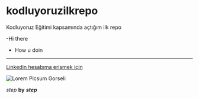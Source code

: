# kodluyoruzilkrepo
Kodluyoruz Eğitimi kapsamında açtığım ilk repo

-Hi there

* How u doin

-----------------
[Linkedin hesabıma erişmek için](https://www.linkedin.com/in/yusufsahinn/)

![Lorem Picsum Gorseli](https://picsum.photos/500/400)

*step* **by** ***step***
